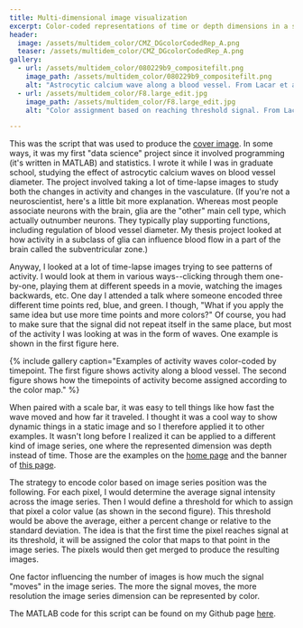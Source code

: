 ```yaml
---
title: Multi-dimensional image visualization
excerpt: Color-coded representations of time or depth dimensions in a single image.
header:
  image: /assets/multidem_color/CMZ_DGcolorCodedRep_A.png
  teaser: /assets/multidem_color/CMZ_DGcolorCodedRep_A.png
gallery:
  - url: /assets/multidem_color/080229b9_compositefilt.png
    image_path: /assets/multidem_color/080229b9_compositefilt.png
    alt: "Astrocytic calcium wave along a blood vessel. From Lacar et al., 2011, EJN." 
  - url: /assets/multidem_color/F8.large_edit.jpg
    image_path: /assets/multidem_color/F8.large_edit.jpg
    alt: "Color assignment based on reaching threshold signal. From Lacar et al., 2012, J. Neurosci."

---
```


This was the script that was used to produce the [cover image](https://benslack19.github.io/_pages/about-the-cover/). In some ways, it was my first "data science" project since it involved programming (it's written in MATLAB) and statistics. I wrote it while I was in graduate school, studying the effect of astrocytic calcium waves on blood vessel diameter. The project involved taking a lot of time-lapse images to study both the changes in activity and changes in the vasculature. (If you're not a neuroscientist, here's a little bit more explanation. Whereas most people associate neurons with the brain, glia are the "other" main cell type, which actually outnumber neurons. They typically play supporting functions, including regulation of blood vessel diameter. My thesis project looked at how activity in a subclass of glia can influence blood flow in a part of the brain called the subventricular zone.)

Anyway, I looked at a lot of time-lapse images trying to see patterns of activity. I would look at them in various ways--clicking through them one-by-one, playing them at different speeds in a movie, watching the images backwards, etc. One day I attended a talk where someone encoded three different time points red, blue, and green. I though, "What if you apply the same idea but use more time points and more colors?" Of course, you had to make sure that the signal did not repeat itself in the same place, but most of the activity I was looking at was in the form of waves. One example is shown in the first figure here.

{% include gallery caption="Examples of activity waves color-coded by timepoint. The first figure shows activity along a blood vessel. The second figure shows how the timepoints of activity become assigned according to the color map." %}

When paired with a scale bar, it was easy to tell things like how fast the wave moved and how far it traveled. I thought it was a cool way to show dynamic things in a static image and so I therefore applied it to other examples. It wasn't long before I realized it can be applied to a different kind of image series, one where the represented dimension was depth instead of time. Those are the examples on the [home page](https://benslack19.github.io/) and the banner of <a href="#top">this page</a>.

The strategy to encode color based on image series position was the following. For each pixel, I would determine the average signal intensity across the image series. Then I would define a threshold for which to assign that pixel a color value (as shown in the second figure). This threshold would be above the average, either a percent change or relative to the standard deviation. The idea is that the first time the pixel reaches signal at its threshold, it will be assigned the color that maps to that point in the image series. The pixels would then get merged to produce the resulting images.

One factor influencing the number of images is how much the signal "moves" in the image series. The more the signal moves, the more resolution the image series dimension can be represented by color.

The MATLAB code for this script can be found on my Github page [here](https://github.com/benslack19/multidim-color-representation).
